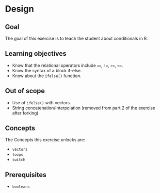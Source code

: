 
# Design

## Goal

The goal of this exercise is to teach the student about conditionals in R.

## Learning objectives

- Know that the relational operators include `==`, `!=`, `>=`, `<=`.
- Know the syntax of a block if-else.
- Know about the `ifelse()` function.

## Out of scope

- Use of `ifelse()` with vectors.
- String concatenation/interpolation (removed from part 2 of the exercise after forking)

## Concepts

The Concepts this exercise unlocks are:

- `vectors`
- `loops`
- `switch`

## Prerequisites

- `booleans`
